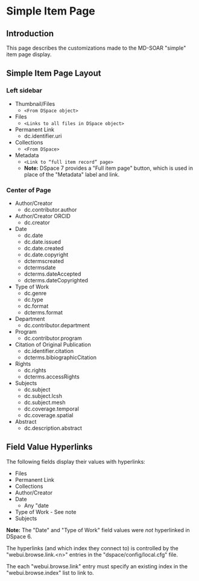 # Simple Item Page

## Introduction

This page describes the customizations made to the MD-SOAR "simple" item
page display.

## Simple Item Page Layout

### Left sidebar

* Thumbnail/Files
  * `<From DSpace object>`
* Files
  * `<Links to all files in DSpace object>`
* Permanent Link
  * dc.identifier.uri
* Collections
  * `<From DSpace>`
* Metadata
  * `<Link to “full item record” page>`
  * **Note:** DSpace 7 provides a "Full item page" button, which is used in
    place of the "Metadata" label and link.

### Center of Page

* Author/Creator
  * dc.contributor.author
* Author/Creator ORCID
  * dc.creator
* Date
  * dc.date
  * dc.date.issued
  * dc.date.created
  * dc.date.copyright
  * dctermscreated
  * dctermsdate
  * dcterms.dateAccepted
  * dcterms.dateCopyrighted
* Type of Work
  * dc.genre
  * dc.type
  * dc.format
  * dcterms.format
* Department
  * dc.contributor.department
* Program
  * dc.contributor.program
* Citation of Original Publication
  * dc.identifier.citation
  * dcterms.bibiographicCitation
* Rights
  * dc.rights
  * dcterms.accessRights
* Subjects
  * dc.subject
  * dc.subject.lcsh
  * dc.subject.mesh
  * dc.coverage.temporal
  * dc.coverage.spatial
* Abstract
  * dc.description.abstract

## Field Value Hyperlinks

The following fields display their values with hyperlinks:

* Files
* Permanent Link
* Collections
* Author/Creator
* Date
  * Any "date
* Type of Work - See note
* Subjects

**Note:** The "Date" and "Type of Work" field values were *not* hyperlinked in
DSpace 6.

The hyperlinks (and which index they connect to) is controlled by the
"webui.browse.link.\<n>" entries in the "dspace/config/local.cfg" file.

The each "webui.browse.link" entry must specify an existing index in the
"webui.browse.index" list to link to.

